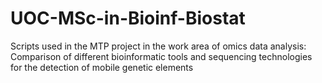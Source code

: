 # UOC-MSc-in-Bioinf-Biostat
Scripts used in the MTP project in the work area of omics data analysis: Comparison of different bioinformatic tools and sequencing technologies for the detection of mobile genetic elements 
